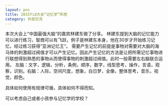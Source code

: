 ```yaml
---
layout: pos
title: 2015Tid大会“记忆学”所想
category: 外部交流
---
```

本次大会上“中国最强大脑”的嘉宾林建东做了分享。
林建东提到大脑的记忆能力可以进行练习，智商可以有飞跃，例子是林建东本身，他在30岁才开始练习记忆，经过练习获得”亚洲记忆王“。
需要产生记忆的前提是事物对需要对大脑的海马体的刺激超过阀值才可以产生记忆。因此产生记忆的方法是让把所需记忆事物进行联想得到熟悉的事物从而使得事物的刺激超过阀值。此时一般需要左右脑联合运用。
左脑：文字，逻辑，分析，条例，顺序，数字，线型思考，操作，言语，观察，识别。右脑：人际，空间尺度，想象，白日梦，全像，整体思考，音乐，视觉，颜色。

具体如何使用有规律可循，具体如何不得而知。

可以考虑自己或者小孩参与记忆学的学校？
